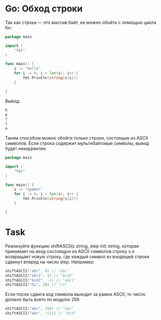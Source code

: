 # Go: Обход строки

Так как строка — это массив байт, ее можно обойти с помощью цикла for:
```go
package main

import (
    "fmt"
)

func main() {
    s := "hello"
    for i := 0; i < len(s); i++ {
        fmt.Println(string(s[i]))
    }

}
```
Вывод:
```go
h
e
l
l
o
```

Таким способом можно обойти только строки, состоящие из ASCII символов. Если строка содержит мультибайтовые символы, вывод будет некорректен:
```go
package main

import (
    "fmt"
)

func main() {
    s := "привет"
    for i := 0; i < len(s); i++ {
        fmt.Println(string(s[i]))
    }

}
```
# Task


Реализуйте функцию shiftASCII(s string, step int) string, которая принимает на вход состоящую из ASCII символов строку s и возвращает новую строку, где каждый символ из входящей строки сдвинут вперед на число step. Например:
```go
shiftASCII("abc", 0) // "abc"
shiftASCII("abc1", 1) // "bcd2"
shiftASCII("bcd2", -1) // "abc1"
shiftASCII("hi", 10) // "rs"
```
Если после сдвига код символа выходит за рамки ASCII, то число должно быть взято по модулю 256:
```go
shiftASCII("abc", 256) // "abc"
shiftASCII("abc", -511) // "bcd"
```